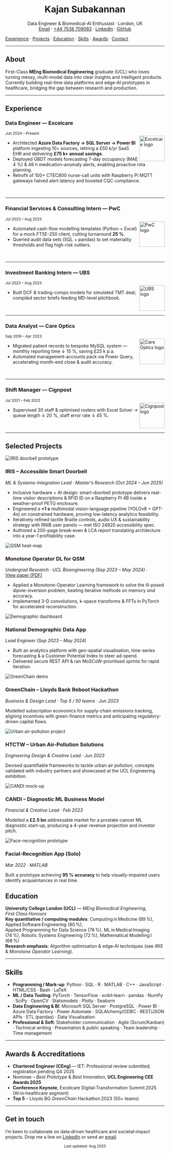 <!-- Header image (optional) -->
<!-- ![Header](assets/images/header.png) -->

<h1 align="center">Kajan Subakannan</h1>
<p align="center">
  Data Engineer & Biomedical-AI Enthusiast · London, UK  
  <br/>
  <a href="mailto:kajan2backup@gmail.com">Email</a> ·
  <a href="tel:+447538709083">+44 7538 709083</a> ·
  <a href="https://www.linkedin.com/in/kajan-subakannan-578a16135/">LinkedIn</a> ·
  <a href="https://github.com/KajanGH">GitHub</a>
</p>
<div class="nav-panel">
  <a href="#experience">Experience</a> ·
  <a href="#selected-projects">Projects</a> ·
  <a href="#education">Education</a> ·
  <a href="#skills">Skills</a> ·
  <a href="#awards--accreditations">Awards</a> ·
  <a href="#get-in-touch">Contact</a>
</div>

---

## About
First-Class **MEng Biomedical Engineering** graduate (UCL) who loves turning messy, multi-modal data into clear insights and intelligent products. Currently building real-time data platforms and edge-AI prototypes in healthcare, bridging the gap between research and production.

---
## Experience
<!-- ----------------------------------------------------------------- -->

### Data Engineer — Excelcare  
<sub>Jun 2024 – Present</sub>  
<img src="assets/images/logos/excelcare.png" height="80" style="object-fit:contain;" alt="Excelcare logo" align="right">

- Architected **Azure Data Factory → SQL Server → Power BI** platform ingesting 10+ sources, retiring a £50 k/yr SaaS EHR and delivering **£75 k+ annual savings**.  
- Deployed GBDT models forecasting 7-day occupancy (MAE 4 %) & 48 h medication-anomaly alerts, enabling proactive rota planning.  
- Retrofit of 100+ CTEC800 nurse-call units with Raspberry Pi MQTT gateways halved alert latency and boosted CQC compliance.  

<br clear="right"/>

---

### Financial Services & Consulting Intern — PwC  
<sub>Jul 2023 – Aug 2023</sub>  
<img src="assets/images/logos/pwc.png" height="80" style="object-fit:contain;" alt="PwC logo" align="right">

- Automated cash-flow modelling templates (Python + Excel) for a mock FTSE-250 client, cutting turnaround **25 %**.  
- Queried audit data sets (SQL + pandas) to set materiality thresholds and flag high-risk outliers.  

<br clear="right"/>

---

### Investment Banking Intern — UBS  
<sub>Jul 2023 – Aug 2023</sub>  
<img src="assets/images/logos/ubs.png" height="80" style="object-fit:contain;" alt="UBS logo" align="right">

- Built DCF & trading-comps models for simulated TMT deal; compiled sector briefs feeding MD-level pitchbook.  

<br clear="right"/>

---

### Data Analyst — Care Optics  
<sub>Sep 2019 – Apr 2023</sub>  
<img src="assets/images/logos/careoptics.png" height="80" style="object-fit:contain;" alt="Care Optics logo" align="right">

- Migrated patient records to bespoke MySQL system — monthly reporting time ↓ 15 %, saving £25 k p.a.  
- Automated management-accounts pack via Power Query, accelerating month-end close & audit accuracy.  

<br clear="right"/>

---

### Shift Manager — Cignpost  
<sub>Jul 2021 – Feb 2022</sub>  
<img src="assets/images/logos/cignpost.png" height="80" style="object-fit:contain;" alt="Cignpost logo" align="right">

- Supervised 30 staff & optimised rosters with Excel Solver → queue length ↓ 20 %, staff error rate ↓ 45 %.  

<br clear="right"/>

---

## Selected Projects
<div class="bento-grid">

<!-- ─────────────────────────── IRIS ─────────────────────────── -->
<div class="bento">
  <img src="assets/images/projects/iris.jpg"
       alt="IRIS doorbell prototype">
  <h3>IRIS – Accessible Smart Doorbell</h3>
  <p><em>ML&nbsp;&amp;&nbsp;Systems-Integration Lead · Master’s Research (Oct&nbsp;2024 – Jun&nbsp;2025)</em></p>
  <ul>
    <li>Inclusive hardware + AI design: smart-doorbell prototype delivers real-time visitor descriptions &amp; RFID ID on a Raspberry Pi 4B inside a weather-proof PETG enclosure.</li>
    <li>Engineered a <strong>&lt;1&nbsp;s</strong> multimodal vision-language pipeline (YOLOv8 + GPT-4o) on constrained hardware, proving low-latency analytics feasibility.</li>
    <li>Iteratively refined tactile Braille controls, audio UX &amp; sustainability strategy with RNIB user panels — met ISO 24920 accessibility spec.</li>
    <li>Authored a 200-page break-even &amp; LCA report translating architecture into a year-1 profitability case.</li>
  </ul>
</div>

<!-- ─────────────────── Monotone Operator DL for QSM ─────────── -->
<div class="bento">
  <img src="assets/images/projects/qsm.png"
       alt="QSM heat-map">
  <h3>Monotone Operator DL for QSM</h3>
  <p><em>Undergrad Research · UCL Bioengineering (Sep&nbsp;2023 – May&nbsp;2024)</em> ·
     <a href="assets/papers/monotone_qsm.pdf" target="_blank" rel="noopener">View&nbsp;paper (PDF)</a></p>
  <ul>
    <li>Applied a Monotone-Operator Learning framework to solve the ill-posed dipole-inversion problem, beating iterative methods on memory <em>and</em> accuracy.</li>
    <li>Implemented 3-D convolutions, k-space transforms &amp; FFTs in PyTorch for accelerated reconstruction.</li>
  </ul>
</div>

<!-- ──────────────── National Demographic Data App ───────────── -->
<div class="bento">
  <img src="assets/images/projects/demographics.png"
       alt="Demographic dashboard">
  <h3>National Demographic Data App</h3>
  <p><em>Lead Engineer (Sep&nbsp;2023 – May&nbsp;2024)</em></p>
  <ul>
    <li>Built an analytics platform with geo-spatial visualisation, time-series forecasting &amp; a Customer Potential Index to steer ad-spend.</li>
    <li>Delivered secure REST API &amp; ran MoSCoW-prioritised sprints for rapid iteration.</li>
  </ul>
</div>

<!-- ──────────────────── GreenChain Hackathon ─────────────────── -->
<div class="bento">
  <img src="assets/images/projects/greenchain.gif"
       alt="GreenChain demo">
  <h3>GreenChain – Lloyds Bank Reboot Hackathon</h3>
  <p><em>Business &amp; Design Lead · Top 5 / 50 teams · Jun&nbsp;2023</em></p>
  <p>Modelled subscription economics for supply-chain emissions tracking, aligning incentives with green-finance metrics and anticipating regulatory-driven capital flows.</p>
</div>

<!-- ──────────────── HTCTW Air-Pollution Project ─────────────── -->
<div class="bento">
  <img src="assets/images/projects/htcwt.png"
       alt="Urban air-pollution project">
  <h3>HTCTW – Urban Air-Pollution Solutions</h3>
  <p><em>Engineering Design &amp; Creative Lead · Jun&nbsp;2023</em></p>
  <p>Devised quantifiable frameworks to tackle urban air pollution; concepts validated with industry partners and showcased at the UCL Engineering exhibition.</p>
</div>

<!-- ────────────── CANDI Business-Model Project ──────────────── -->
<div class="bento">
  <img src="assets/images/projects/candi.jpg"
       alt="CANDI mock-up">
  <h3>CANDI – Diagnostic ML Business Model</h3>
  <p><em>Financial &amp; Creative Lead · Feb&nbsp;2023</em></p>
  <p>Modelled a <strong>£2.5 bn</strong> addressable market for a prostate-cancer ML diagnostic start-up, producing a 4-year revenue projection and investor pitch.</p>
</div>

<!-- ─────────── Facial-Recognition Accessibility App ─────────── -->
<div class="bento">
  <img src="assets/images/projects/faceapp.png"
       alt="Face-recognition prototype">
  <h3>Facial-Recognition App (Solo)</h3>
  <p><em>Mar 2022 · MATLAB</em></p>
  <p>Built a prototype achieving <strong>95 % accuracy</strong> to help visually-impaired users identify acquaintances in real time.</p>
</div>

</div><!-- /.bento-grid -->

## Education

**University College London (UCL)** — *MEng Biomedical Engineering, First Class Honours*  
**Key quantitative / computing modules**: Computing in Medicine (89 %), Applied Software Engineering (80 %), Applied Programming for Data Science (78 %), ML in Medical Imaging (74 %), Robotic Systems Engineering (72 %), Mathematical Modelling I (68 %)  
**Research emphasis**: Algorithm optimisation & edge‑AI techniques (see *IRIS* & *Monotone Operator Learning*).

---

## Skills

- **Programming / Mark‑up**: Python · SQL · R · MATLAB · C++ · JavaScript · HTML/CSS · Bash · LaTeX  
- **ML / Data Tooling**: PyTorch · TensorFlow · scikit‑learn · pandas · NumPy · SciPy · OpenCV · Statsmodels · Plotly · Seaborn  
- **Data Engineering & BI**: Microsoft SQL Server · PostgreSQL · Power BI · Azure Data Factory · Power Automate · SQLAlchemy/ODBC · REST/JSON APIs · ETL (pandas) · Data Visualisation  
- **Professional & Soft**: Stakeholder communication · Agile (Scrum/Kanban) · Technical writing · Presentation & public speaking · Team leadership · Time management

---

## Awards & Accreditations

- **Chartered Engineer (CEng)** — IET: Professional review submitted; registration pending Q4 2025  
- Nominee – *Best Prototype* & *Best Innovation*, **UCL Engineering CEE Awards 2025**  
- **Conference Keynote**, Excelcare Digital‑Transformation Summit 2025 (AI‑in‑healthcare segment)  
- **Top 5** – Lloyds BG *GreenChain* Hackathon 2023 (50+ teams)

---

## Get in touch

I’m keen to collaborate on data‑driven healthcare and societal‑impact projects. Drop me a line on [LinkedIn](https://www.linkedin.com/in/kajan-subakannan-578a16135/) or send an [email](mailto:kajan2backup@gmail.com).

<!-- Footer note -->
<p align="center"><sub>Last updated: Aug 2025</sub></p>
